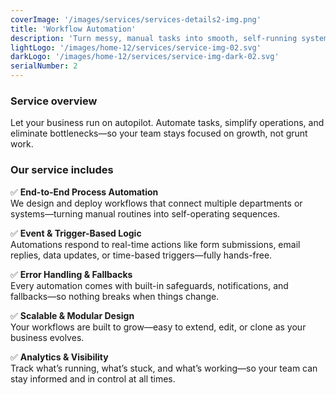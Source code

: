 ```yaml
---
coverImage: '/images/services/services-details2-img.png'
title: 'Workflow Automation'
description: 'Turn messy, manual tasks into smooth, self-running systems—no code, no chaos.'
lightLogo: '/images/home-12/services/service-img-02.svg'
darkLogo: '/images/home-12/services/service-img-dark-02.svg'
serialNumber: 2
---
```


### Service overview

Let your business run on autopilot.
Automate tasks, simplify operations, and eliminate bottlenecks—so your team stays focused on growth, not grunt work.

### Our service includes

✅ **End-to-End Process Automation**  
We design and deploy workflows that connect multiple departments or systems—turning manual routines into self-operating sequences.

✅ **Event & Trigger-Based Logic**  
Automations respond to real-time actions like form submissions, email replies, data updates, or time-based triggers—fully hands-free.

✅ **Error Handling & Fallbacks**  
Every automation comes with built-in safeguards, notifications, and fallbacks—so nothing breaks when things change.

✅ **Scalable & Modular Design**  
Your workflows are built to grow—easy to extend, edit, or clone as your business evolves.

✅ **Analytics & Visibility**  
Track what’s running, what’s stuck, and what’s working—so your team can stay informed and in control at all times.
